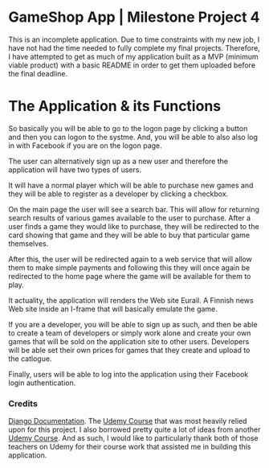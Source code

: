 # GameShop App | Milestone Project 4

This is an incomplete application. Due to time constraints with my new job, I have not had the time needed to fully complete my final projects. Therefore, I have attempted to get as much of my application built as a MVP (minimum viable product) with a basic README in order to get them uploaded before the final deadline. 

# The Application & its Functions


So basically you will be able to go to the logon page by clicking a button and then you can logon to the systme. And, you will be able to also also log in with Facebook if you are on the logon page.

The user can alternatively sign up as a new user and therefore the application will have two types of users.

It will have a normal player which will be able to purchase new games and they will be able to register as a developer by clicking a checkbox. 

On the main page the user will see a search bar. This will allow for returning search results of various games available to the user to purchase. After a user finds a game they would like to purchase, they will be redirected to the card showing that game and they will be able to buy that particular game themselves.

After this, the user will be redirected again to a web service that will allow them to make simple payments and following this they will once again be redirected to the home page where the game will be available for them to play.

It actuality, the application will renders the Web site Eurail. A Finnish news Web site inside an I-frame that will basically emulate the game.

If you are a developer, you will be able to sign up as such, and then be able to create a team of developers or simply work alone and create your own games that will be sold on the application site to other users. Developers will be able set their own prices for games that they create and upload to the catlogue.

Finally, users will be able to log into the application using their Facebook login authentication.

### Credits

[Django Documentation](https://docs.djangoproject.com/en/3.0/).
The [Udemy Course](https://www.udemy.com/course/complete-django-masterclass/) that was most heavily relied upon for this project. I also borrowed pretty quite a lot of ideas from another [Udemy Course](https://www.udemy.com/course/web-software-development-with-django-game-store-app/). And as such, I would like to particularly thank both of those teachers on Udemy for their course work that assisted me in building this application.

